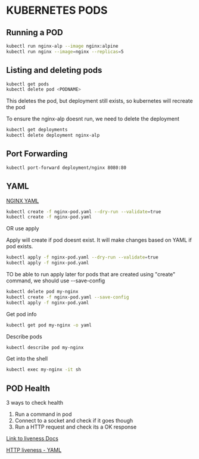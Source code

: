 # KUBERNETES PODS

## Running a POD

```bash
kubectl run nginx-alp --image nginx:alpine
kubectl run nginx --image=nginx --replicas=5
```

## Listing and deleting pods

```bash
kubectl get pods
kubectl delete pod <PODNAME>
```

This deletes the pod, but deployment still exists, so kubernetes will recreate the pod

To ensure the nginx-alp doesnt run, we need to delete the deployment

```bash
kubectl get deployments
kubectl delete deployment nginx-alp
```

## Port Forwarding

```bash
kubectl port-forward deployment/nginx 8080:80
```

## YAML

[NGINX YAML](nginx-pod.yaml)

```bash
kubectl create -f nginx-pod.yaml --dry-run --validate=true
kubectl create -f nginx-pod.yaml
```

OR use apply

Apply will create if pod doesnt exist. It will make changes based on YAML if pod exists.

```bash
kubectl apply -f nginx-pod.yaml --dry-run --validate=true
kubectl apply -f nginx-pod.yaml
```

TO be able to run apply later for pods that are created using "create" command, we should use --save-config

```bash
kubectl delete pod my-nginx
kubectl create -f nginx-pod.yaml --save-config
kubectl apply -f nginx-pod.yaml
```

Get pod info

```bash
kubectl get pod my-nginx -o yaml
```

Describe pods

```bash
kubectl describe pod my-nginx
```

Get into the shell

```bash
kubectl exec my-nginx -it sh
```

## POD Health

3 ways to check health

1. Run a command in pod
2. Connect to a socket and check if it goes though
3. Run a HTTP request and check its a OK response

[Link to liveness Docs](https://kubernetes.io/docs/tasks/configure-pod-container/configure-liveness-readiness-startup-probes/)

[HTTP liveness - YAML](nginx-pod-liveness.yaml)
